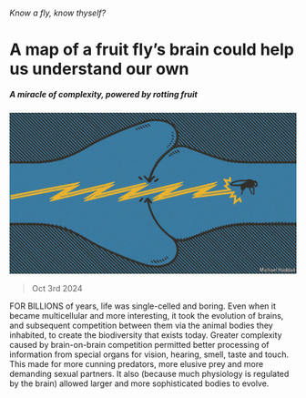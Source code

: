 ###### Know a fly, know thyself?

# A map of a fruit fly’s brain could help us understand our own 

##### A miracle of complexity, powered by rotting fruit 

![image](images/20241005_LDD003.jpg) 

> Oct 3rd 2024 

FOR BILLIONS of years, life was single-celled and boring. Even when it became multicellular and more interesting, it took the evolution of brains, and subsequent competition between them via the animal bodies they inhabited, to create the biodiversity that exists today. Greater complexity caused by brain-on-brain competition permitted better processing of information from special organs for vision, hearing, smell, taste and touch. This made for more cunning predators, more elusive prey and more demanding sexual partners. It also (because much physiology is regulated by the brain) allowed larger and more sophisticated bodies to evolve. 

